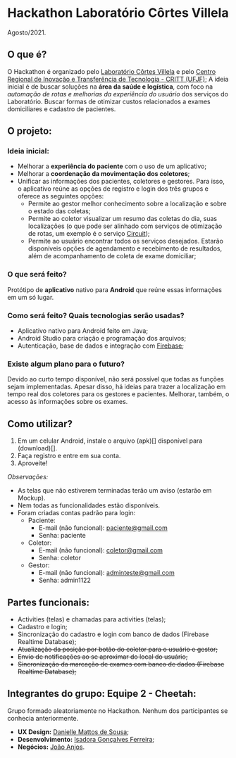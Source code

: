 
# Hackathon Laboratório Côrtes Villela

Agosto/2021.

## O que é?

O Hackathon é organizado pelo [Laboratório Côrtes Villela](https://www.cortesvillela.com.br/) e pelo [Centro Regional de Inovação e Transferência de Tecnologia - CRITT (UFJF)](https://www2.ufjf.br/critt/);
A ideia inicial é de buscar soluções na **área da saúde e logística**, com foco na *automação de rotas e melhorias da experiência do usuário* dos serviços do Laboratório.
Buscar formas de otimizar custos relacionados a exames domiciliares e cadastro de pacientes.


## O projeto:

### Ideia inicial:

* Melhorar a **experiência do paciente** com o uso de um aplicativo; 
* Melhorar a **coordenação da movimentação dos coletores**;
* Unificar as informações dos pacientes, coletores e gestores. Para isso, o aplicativo reúne as opções de registro e login dos três grupos e oferece as seguintes opções:
  * Permite ao gestor melhor conhecimento sobre a localização e sobre o estado das coletas;
  * Permite ao coletor visualizar um resumo das coletas do dia, suas localizações (o que pode ser alinhado com serviços de otimização de rotas, um exemplo é o serviço [Circuit](https://getcircuit.com/));
  * Permite ao usuário encontrar todos os serviços desejados. Estarão disponíveis opções de agendamento e recebimento de resultados, além de acompanhamento de coleta de exame domiciliar;

### O que será feito?

Protótipo de **aplicativo** nativo para **Android** que reúne essas informações em um só lugar.

### Como será feito? Quais tecnologias serão usadas?

* Aplicativo nativo para Android feito em Java;
* Android Studio para criação e programação dos arquivos;
* Autenticação, base de dados e integração com [Firebase](https://firebase.google.com/?hl=pt);

### Existe algum plano para o futuro?

Devido ao curto tempo disponível, não será possível que todas as funções sejam implementadas. Apesar disso, há ideias para trazer a localização em tempo real dos coletores para os gestores e pacientes. Melhorar, também, o acesso às informações sobre os exames.

## Como utilizar?

1. Em um celular Android, instale o arquivo (apk)[] disponível para (download)[].
2. Faça registro e entre em sua conta.
3. Aproveite!

*Observações:*

* As telas que não estiverem terminadas terão um aviso (estarão em Mockup).
* Nem todas as funcionalidades estão disponíveis.
* Foram criadas contas padrão para login:
  * Paciente:
    * E-mail (não funcional): paciente@gmail.com
    * Senha: paciente
  * Coletor:
    * E-mail (não funcional): coletor@gmail.com
    * Senha: coletor
  * Gestor:
    * E-mail (não funcional): adminteste@gmail.com
    * Senha: admin1122

## Partes funcionais:

* Activities (telas) e chamadas para activities (telas);
* Cadastro e login;
* Sincronização do cadastro e login com banco de dados (Firebase Realtime Database);
* ~~Atualização da posição por botão do coletor para o usuário e gestor;~~
* ~~Envio de notificações ao se aproximar do local do usuário;~~
* ~~Sincronização da marcação de exames com banco de dados (Firebase Realtime Database);~~

## Integrantes do grupo: Equipe 2 - Cheetah:

Grupo formado aleatoriamente no Hackathon. Nenhum dos participantes se conhecia anteriormente.

* **UX Design:** [Danielle Mattos de Sousa](https://www.linkedin.com/in/danielle-mattos-de-sousa-975672209/);
* **Desenvolvimento:** [Isadora Gonçalves Ferreira](https://www.linkedin.com/in/isadorafer/);
* **Negócios:** [João Anjos](https://www.linkedin.com/in/joão-lucas-dos-anjos-9828b1193).

## 

